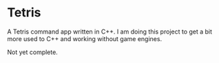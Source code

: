 # Tetris
 A Tetris command app written in C++. I am doing this project to get a bit more used to C++ and working without game engines.

Not yet complete.
